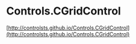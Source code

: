 # Controls.CGridControl

[http://controlsts.github.io/Controls.CGridControl](http://controlsts.github.io/Controls.CGridControl)
